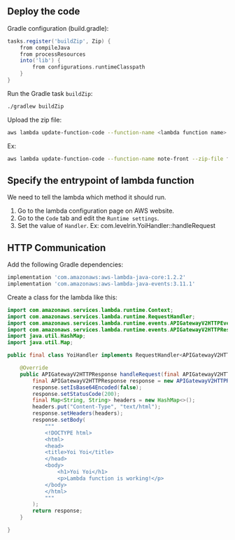 ## Deploy the code

Gradle configuration (build.gradle):
```groovy
tasks.register('buildZip', Zip) {
    from compileJava
    from processResources
    into('lib') {
        from configurations.runtimeClasspath
    }
}
```

Run the Gradle task `buildZip`:
```sh
./gradlew buildZip
```

Upload the zip file:
```sh
aws lambda update-function-code --function-name <lambda function name> --zip-file fileb://<path to zip file>
```

Ex:
```sh
aws lambda update-function-code --function-name note-front --zip-file fileb://./build/distributions/lambda-playground-0.0.1.zip
```

## Specify the entrypoint of lambda function

We need to tell the lambda which method it should run.

1. Go to the lambda configuration page on AWS website.
2. Go to the `Code` tab and edit the `Runtime settings`.
3. Set the value of `Handler`. Ex: com.levelrin.YoiHandler::handleRequest

## HTTP Communication

Add the following Gradle dependencies:
```groovy
implementation 'com.amazonaws:aws-lambda-java-core:1.2.2'
implementation 'com.amazonaws:aws-lambda-java-events:3.11.1'
```

Create a class for the lambda like this:
```java
import com.amazonaws.services.lambda.runtime.Context;
import com.amazonaws.services.lambda.runtime.RequestHandler;
import com.amazonaws.services.lambda.runtime.events.APIGatewayV2HTTPEvent;
import com.amazonaws.services.lambda.runtime.events.APIGatewayV2HTTPResponse;
import java.util.HashMap;
import java.util.Map;

public final class YoiHandler implements RequestHandler<APIGatewayV2HTTPEvent, APIGatewayV2HTTPResponse> {

    @Override
    public APIGatewayV2HTTPResponse handleRequest(final APIGatewayV2HTTPEvent event, final Context context) {
        final APIGatewayV2HTTPResponse response = new APIGatewayV2HTTPResponse();
        response.setIsBase64Encoded(false);
        response.setStatusCode(200);
        final Map<String, String> headers = new HashMap<>();
        headers.put("Content-Type", "text/html");
        response.setHeaders(headers);
        response.setBody(
            """
            <!DOCTYPE html>
            <html>
            <head>
            <title>Yoi Yoi</title>
            </head>
            <body>
                <h1>Yoi Yoi</h1>
                <p>Lambda function is working!</p>
            </body>
            </html>
            """
        );
        return response;
    }

}
```
